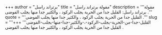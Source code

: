+++
author = "برتراند راسل"
title = "مقولة برتراند راسل"
description = '''مقولة برتراند راسل: القليل جدا من الحرية يجلب الركود ، والكثير جدا منها يجلب الفوضى .'''
quote = '''القليل جدا من الحرية يجلب الركود ، والكثير جدا منها يجلب الفوضى .'''
slug = '''القليل-جدا-من-الحرية-يجلب-الركود-،-والكثير-جدا-منها-يجلب-الفوضى'''
+++
القليل جدا من الحرية يجلب الركود ، والكثير جدا منها يجلب الفوضى .
